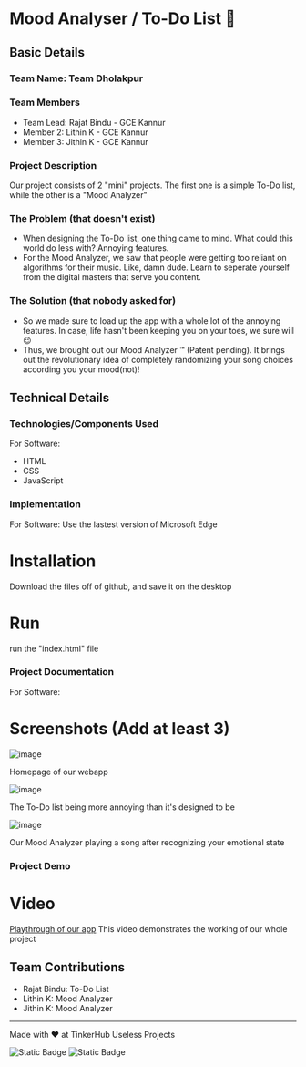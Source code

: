 # Mood Analyser / To-Do List 🎯


## Basic Details
### Team Name: Team Dholakpur


### Team Members
- Team Lead: Rajat Bindu - GCE Kannur
- Member 2: Lithin K - GCE Kannur
- Member 3: Jithin K - GCE Kannur

### Project Description
Our project consists of 2 "mini" projects. The first one is a simple To-Do list, while the other is a "Mood Analyzer"
### The Problem (that doesn't exist)
- When designing the To-Do list, one thing came to mind. What could this world do less with? Annoying features.
- For the Mood Analyzer, we saw that people were getting too reliant on algorithms for their music. Like, damn dude. Learn to seperate yourself from the digital masters that serve you content.

### The Solution (that nobody asked for)
- So we made sure to load up the app with a whole lot of the annoying features. In case, life hasn't been keeping you on your toes, we sure will 😉
- Thus, we brought out our Mood Analyzer :tm: (Patent pending). It brings out the revolutionary idea of completely randomizing your song choices according you your mood(not)!

## Technical Details
### Technologies/Components Used
For Software:
- HTML
- CSS
- JavaScript

### Implementation
For Software: Use the lastest version of Microsoft Edge

# Installation
Download the files off of github, and save it on the desktop

# Run
run the "index.html" file

### Project Documentation
For Software:

# Screenshots (Add at least 3)
![image](https://github.com/user-attachments/assets/14e6bfa2-0505-48b0-a338-256646b7c88e)

Homepage of our webapp

![image](https://github.com/user-attachments/assets/e205394c-119a-4458-b585-b18365bf9f3a)

The To-Do list being more annoying than it's designed to be

![image](https://github.com/user-attachments/assets/139fc74b-5bbb-4f9b-a4f6-7d93c9665d0f)

Our Mood Analyzer playing a song after recognizing your emotional state

### Project Demo
# Video
[Playthrough of our app](https://drive.google.com/file/d/1FaFmZ-_ob94iM25QPnFtns-PNa78Ilo1/view?usp=sharing)
This video demonstrates the working of our whole project

## Team Contributions
- Rajat Bindu: To-Do List
- Lithin K: Mood Analyzer
- Jithin K: Mood Analyzer

---
Made with ❤️ at TinkerHub Useless Projects 

![Static Badge](https://img.shields.io/badge/TinkerHub-24?color=%23000000&link=https%3A%2F%2Fwww.tinkerhub.org%2F)
![Static Badge](https://img.shields.io/badge/UselessProject--24-24?link=https%3A%2F%2Fwww.tinkerhub.org%2Fevents%2FQ2Q1TQKX6Q%2FUseless%2520Projects)
